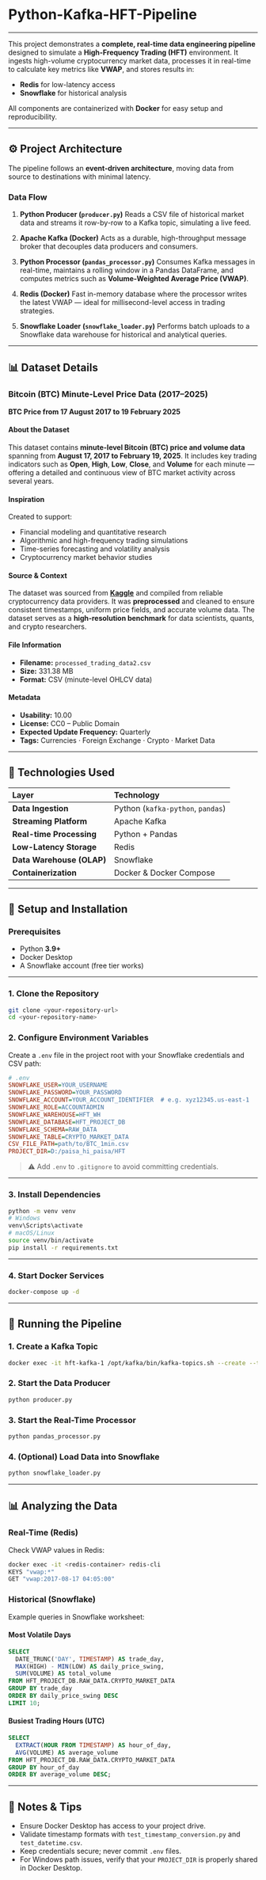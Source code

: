 # Python-Kafka-HFT-Pipeline
---

This project demonstrates a **complete, real-time data engineering pipeline** designed to simulate a **High-Frequency Trading (HFT)** environment.
It ingests high-volume cryptocurrency market data, processes it in real-time to calculate key metrics like **VWAP**, and stores results in:

* **Redis** for low-latency access
* **Snowflake** for historical analysis

All components are containerized with **Docker** for easy setup and reproducibility.

---

## ⚙️ Project Architecture

The pipeline follows an **event-driven architecture**, moving data from source to destinations with minimal latency.

### **Data Flow**

1. **Python Producer (`producer.py`)**
   Reads a CSV file of historical market data and streams it row-by-row to a Kafka topic, simulating a live feed.

2. **Apache Kafka (Docker)**
   Acts as a durable, high-throughput message broker that decouples data producers and consumers.

3. **Python Processor (`pandas_processor.py`)**
   Consumes Kafka messages in real-time, maintains a rolling window in a Pandas DataFrame, and computes metrics such as **Volume-Weighted Average Price (VWAP)**.

4. **Redis (Docker)**
   Fast in-memory database where the processor writes the latest VWAP — ideal for millisecond-level access in trading strategies.

5. **Snowflake Loader (`snowflake_loader.py`)**
   Performs batch uploads to a Snowflake data warehouse for historical and analytical queries.

---
## 📊 Dataset Details

### **Bitcoin (BTC) Minute-Level Price Data (2017–2025)**

**BTC Price from 17 August 2017 to 19 February 2025**

#### **About the Dataset**

This dataset contains **minute-level Bitcoin (BTC) price and volume data** spanning from **August 17, 2017 to February 19, 2025**.
It includes key trading indicators such as **Open**, **High**, **Low**, **Close**, and **Volume** for each minute — offering a detailed and continuous view of BTC market activity across several years.

#### **Inspiration**

Created to support:

* Financial modeling and quantitative research
* Algorithmic and high-frequency trading simulations
* Time-series forecasting and volatility analysis
* Cryptocurrency market behavior studies

#### **Source & Context**

The dataset was sourced from **[Kaggle](https://www.kaggle.com/)** and compiled from reliable cryptocurrency data providers.
It was **preprocessed** and cleaned to ensure consistent timestamps, uniform price fields, and accurate volume data.
The dataset serves as a **high-resolution benchmark** for data scientists, quants, and crypto researchers.

#### **File Information**

* **Filename:** `processed_trading_data2.csv`
* **Size:** 331.38 MB
* **Format:** CSV (minute-level OHLCV data)

#### **Metadata**

* **Usability:** 10.00
* **License:** CC0 – Public Domain
* **Expected Update Frequency:** Quarterly
* **Tags:** Currencies · Foreign Exchange · Crypto · Market Data
---

## 🧰 Technologies Used

| Layer                     | Technology                        |
| :------------------------ | :-------------------------------- |
| **Data Ingestion**        | Python (`kafka-python`, `pandas`) |
| **Streaming Platform**    | Apache Kafka                      |
| **Real-time Processing**  | Python + Pandas                   |
| **Low-Latency Storage**   | Redis                             |
| **Data Warehouse (OLAP)** | Snowflake                         |
| **Containerization**      | Docker & Docker Compose           |

---

## 🧩 Setup and Installation

### **Prerequisites**

* Python **3.9+**
* Docker Desktop
* A Snowflake account (free tier works)

---

### **1. Clone the Repository**

```bash
git clone <your-repository-url>
cd <your-repository-name>
```

### **2. Configure Environment Variables**

Create a `.env` file in the project root with your Snowflake credentials and CSV path:

```ini
# .env
SNOWFLAKE_USER=YOUR_USERNAME
SNOWFLAKE_PASSWORD=YOUR_PASSWORD
SNOWFLAKE_ACCOUNT=YOUR_ACCOUNT_IDENTIFIER  # e.g. xyz12345.us-east-1
SNOWFLAKE_ROLE=ACCOUNTADMIN
SNOWFLAKE_WAREHOUSE=HFT_WH
SNOWFLAKE_DATABASE=HFT_PROJECT_DB
SNOWFLAKE_SCHEMA=RAW_DATA
SNOWFLAKE_TABLE=CRYPTO_MARKET_DATA
CSV_FILE_PATH=path/to/BTC_1min.csv
PROJECT_DIR=D:/paisa_hi_paisa/HFT
```

> ⚠️ Add `.env` to `.gitignore` to avoid committing credentials.

---

### **3. Install Dependencies**

```bash
python -m venv venv
# Windows
venv\Scripts\activate
# macOS/Linux
source venv/bin/activate
pip install -r requirements.txt
```

---

### **4. Start Docker Services**

```bash
docker-compose up -d
```

---

## 🚀 Running the Pipeline

### **1. Create a Kafka Topic**

```bash
docker exec -it hft-kafka-1 /opt/kafka/bin/kafka-topics.sh --create --topic crypto-market-data --zookeeper zookeeper:2181 --partitions 1 --replication-factor 1
```

### **2. Start the Data Producer**

```bash
python producer.py
```

### **3. Start the Real-Time Processor**

```bash
python pandas_processor.py
```

### **4. (Optional) Load Data into Snowflake**

```bash
python snowflake_loader.py
```

---

## 📊 Analyzing the Data

### **Real-Time (Redis)**

Check VWAP values in Redis:

```bash
docker exec -it <redis-container> redis-cli
KEYS "vwap:*"
GET "vwap:2017-08-17 04:05:00"
```

### **Historical (Snowflake)**

Example queries in Snowflake worksheet:

#### Most Volatile Days

```sql
SELECT
  DATE_TRUNC('DAY', TIMESTAMP) AS trade_day,
  MAX(HIGH) - MIN(LOW) AS daily_price_swing,
  SUM(VOLUME) AS total_volume
FROM HFT_PROJECT_DB.RAW_DATA.CRYPTO_MARKET_DATA
GROUP BY trade_day
ORDER BY daily_price_swing DESC
LIMIT 10;
```

#### Busiest Trading Hours (UTC)

```sql
SELECT
  EXTRACT(HOUR FROM TIMESTAMP) AS hour_of_day,
  AVG(VOLUME) AS average_volume
FROM HFT_PROJECT_DB.RAW_DATA.CRYPTO_MARKET_DATA
GROUP BY hour_of_day
ORDER BY average_volume DESC;
```

---

## 🧠 Notes & Tips

* Ensure Docker Desktop has access to your project drive.
* Validate timestamp formats with `test_timestamp_conversion.py` and `test_datetime.csv`.
* Keep credentials secure; never commit `.env` files.
* For Windows path issues, verify that your `PROJECT_DIR` is properly shared in Docker Desktop.

